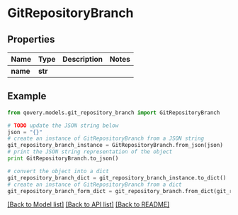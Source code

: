 # GitRepositoryBranch


## Properties

Name | Type | Description | Notes
------------ | ------------- | ------------- | -------------
**name** | **str** |  | 

## Example

```python
from qovery.models.git_repository_branch import GitRepositoryBranch

# TODO update the JSON string below
json = "{}"
# create an instance of GitRepositoryBranch from a JSON string
git_repository_branch_instance = GitRepositoryBranch.from_json(json)
# print the JSON string representation of the object
print GitRepositoryBranch.to_json()

# convert the object into a dict
git_repository_branch_dict = git_repository_branch_instance.to_dict()
# create an instance of GitRepositoryBranch from a dict
git_repository_branch_form_dict = git_repository_branch.from_dict(git_repository_branch_dict)
```
[[Back to Model list]](../README.md#documentation-for-models) [[Back to API list]](../README.md#documentation-for-api-endpoints) [[Back to README]](../README.md)


